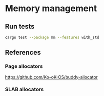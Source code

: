 # Memory management

## Run tests

```sh
cargo test --package mm --features with_std
```

## References

### Page allocators

https://github.com/Ko-oK-OS/buddy-allocator

### SLAB allocators

